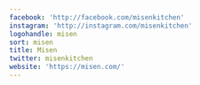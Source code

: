 ```yaml
---
facebook: 'http://facebook.com/misenkitchen'
instagram: 'http://instagram.com/misenkitchen'
logohandle: misen
sort: misen
title: Misen
twitter: misenkitchen
website: 'https://misen.com/'
---
```


